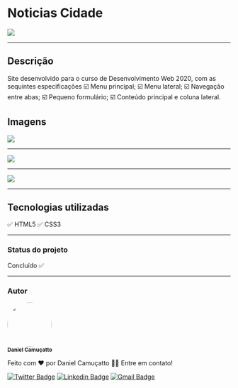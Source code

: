 # Noticias Cidade 
![](/imagens/cidade-home1.png)

---
## Descrição
Site desenvolvido para o curso de Desenvolvimento Web 2020, com as sequintes especificações 
:ballot_box_with_check: Menu principal;
:ballot_box_with_check: Menu lateral;
:ballot_box_with_check: Navegação entre abas;
:ballot_box_with_check: Pequeno formulário;
:ballot_box_with_check: Conteúdo principal e coluna lateral. 

## Imagens 
![](/imagens/cidade-home1.png)

---
![](/imagens/cidade-fotos.png)

---
![](/imagens/cidade-brasil.png)

---
## Tecnologias utilizadas 
:white_check_mark: HTML5
:white_check_mark: CSS3

---
### Status do projeto 
Concluído :white_check_mark:

---

### Autor

 <img style="border-radius: 50%;" src="https://avatars2.githubusercontent.com/u/60949316?s=460&u=58d5b8cccd8c3322ca588d9e198b307dec58b8d9&v=4" width="100px;" alt=""/>
 <br />
 <sub><b>Daniel Camuçatto</b></sub></a>


Feito com ❤️ por Daniel Camuçatto 👋🏽 Entre em contato!

[![Twitter Badge](https://img.shields.io/badge/-@danielcamucatto-1ca0f1?style=flat-square&labelColor=1ca0f1&logo=twitter&logoColor=white&link=https://twitter.com/danielcamucatto)](https://twitter.com/danielcamucatto) [![Linkedin Badge](https://img.shields.io/badge/-Danielcamucatto-blue?style=flat-square&logo=Linkedin&logoColor=white&link=https://www.linkedin.com/in/danielcamucatto/)](https://www.linkedin.com/in/danielcamucatto/) 
[![Gmail Badge](https://img.shields.io/badge/-daniel.camucatto@gmail.com-c14438?style=flat-square&logo=Gmail&logoColor=white&link=mailto:tgmarinho@gmail.com)](mailto:daniel.camucatto@gmail.com)